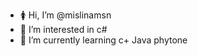- 🚺 Hi, I’m @mislinamsn
- 👀 I’m interested in c#
- 🌱 I’m currently learning c+ Java phytone


<!---
mislinamsn/mislinamsn is a ✨ special ✨ repository because its `README.md` (this file) appears on your GitHub profile.
You can click the Preview link to take a look at your changes.
--->
